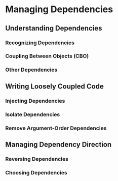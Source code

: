 # Managing Dependencies


## Understanding Dependencies


### Recognizing Dependencies


### Coupling Between Objects (CBO)


### Other Dependencies


## Writing Loosely Coupled Code


### Injecting Dependencies


### Isolate Dependencies


### Remove Argument-Order Dependencies



## Managing Dependency Direction


### Reversing Dependencies


### Choosing Dependencies



























